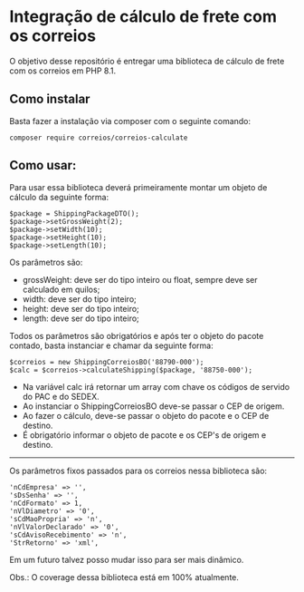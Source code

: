 # Integração de cálculo de frete com os correios
O objetivo desse repositório é entregar uma biblioteca de cálculo de frete com os correios em PHP 8.1.

## Como instalar
Basta fazer a instalação via composer com o seguinte comando:
```
composer require correios/correios-calculate
```

## Como usar:
Para usar essa biblioteca deverá primeiramente montar um objeto de cálculo da seguinte forma:
```
$package = ShippingPackageDTO();
$package->setGrossWeight(2);
$package->setWidth(10);
$package->setHeight(10);
$package->setLength(10);
```
Os parâmetros são:
- grossWeight: deve ser do tipo inteiro ou float, sempre deve ser calculado em quilos;
- width: deve ser do tipo inteiro;
- height: deve ser do tipo inteiro;
- length: deve ser do tipo inteiro;

Todos os parâmetros são obrigatórios e após ter o objeto do pacote contado, basta instanciar e chamar da seguinte forma:
```
$correios = new ShippingCorreiosBO('88790-000');
$calc = $correios->calculateShipping($package, '88750-000');
```
- Na variável calc irá retornar um array com chave os códigos de servido do PAC e do SEDEX.
- Ao instanciar o ShippingCorreiosBO deve-se passar o CEP de origem.
- Ao fazer o cálculo, deve-se passar o objeto do pacote e o CEP de destino.
- É obrigatório informar o objeto de pacote e os CEP's de origem e destino.
---
Os parâmetros fixos passados para os correios nessa biblioteca são:
```
'nCdEmpresa' => '',
'sDsSenha' => '',
'nCdFormato' => 1,
'nVlDiametro' => '0',
'sCdMaoPropria' => 'n',
'nVlValorDeclarado' => '0',
'sCdAvisoRecebimento' => 'n',
'StrRetorno' => 'xml',
```
Em um futuro talvez posso mudar isso para ser mais dinâmico.

Obs.: O coverage dessa biblioteca está em 100% atualmente.
